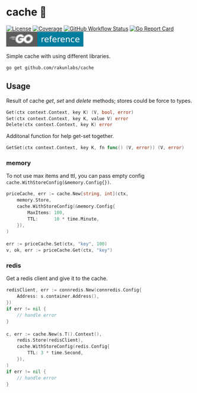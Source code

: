 # cache 🔗

[![License](https://img.shields.io/github/license/rakunlabs/cache?color=red&style=flat-square)](https://raw.githubusercontent.com/rakunlabs/cache/main/LICENSE)
[![Coverage](https://img.shields.io/sonar/coverage/rakunlabs_cache?logo=sonarcloud&server=https%3A%2F%2Fsonarcloud.io&style=flat-square)](https://sonarcloud.io/summary/overall?id=rakunlabs_cache)
[![GitHub Workflow Status](https://img.shields.io/github/actions/workflow/status/rakunlabs/cache/test.yml?branch=main&logo=github&style=flat-square&label=ci)](https://github.com/rakunlabs/cache/actions)
[![Go Report Card](https://goreportcard.com/badge/github.com/rakunlabs/cache?style=flat-square)](https://goreportcard.com/report/github.com/rakunlabs/cache)
[![Go PKG](https://raw.githubusercontent.com/rakunlabs/.github/main/assets/badges/gopkg.svg)](https://pkg.go.dev/github.com/rakunlabs/cache)

Simple cache with using different libraries.

```sh
go get github.com/rakunlabs/cache
```

## Usage

Result of cache _get_, _set_ and _delete_ methods; stores could be force to types.

```go
Get(ctx context.Context, key K) (V, bool, error)
Set(ctx context.Context, key K, value V) error
Delete(ctx context.Context, key K) error
```

Additonal function for help get-set together.

```go
GetSet(ctx context.Context, key K, fn func() (V, error)) (V, error)
```

### memory

To not use max items and ttl, you can pass empty config `cache.WithStoreConfig(&memory.Config{})`.

```go
priceCache, err := cache.New[string, int](ctx,
    memory.Store,
    cache.WithStoreConfig(&memory.Config{
        MaxItems: 100,
        TTL:      10 * time.Minute,
    }),
)

err := priceCache.Set(ctx, "key", 100)
v, ok, err := priceCache.Get(ctx, "key")
```

### redis

Get a redis client and give it to the cache.

```go
redisClient, err := connredis.New(connredis.Config{
    Address: s.container.Address(),
})
if err != nil {
    // handle error
}

c, err := cache.New(s.T().Context(),
    redis.Store(redisClient),
    cache.WithStoreConfig(redis.Config{
        TTL: 3 * time.Second,
    }),
)
if err != nil {
    // handle error
}
```
